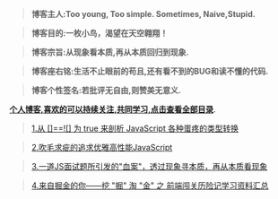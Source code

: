 
> **博客主人:Too young, Too simple. Sometimes, Naive,Stupid.**

> **博客目的:一枚小鸟，渴望在天空翱翔！**

> **博客宗旨:从现象看本质,再从本质回归到现象.**

> **博客座右铭:生活不止眼前的苟且,还有看不到的BUG和读不懂的代码.**

> **博客个性签名:若批评无自由,则赞美无意义.**


**[个人博客,喜欢的可以持续关注,共同学习,点击查看全部目录](https://github.com/jawil/blog/issues)**.


>[1.从 []==![] 为 true 来剖析 JavaScript 各种蛋疼的类型转换
](https://github.com/jawil/blog/issues/1)

>[2.吹毛求疵的追求优雅高性能JavaScript](https://github.com/jawil/blog/issues/2)

>[3.一道JS面试题所引发的"血案"，透过现象寻本质，再从本质看现象](https://github.com/jawil/blog/issues/3)

>[4.来自掘金的你——挖 "掘" 淘 "金" 之 前端闯关历险记学习资料汇总](https://github.com/jawil/blog/issues/4)
